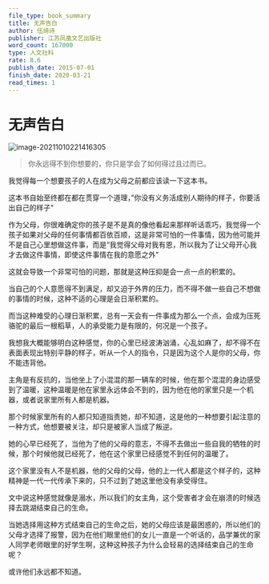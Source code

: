 ```yaml
---
file_type: book_summary
title: 无声告白
author: 伍绮诗
publisher: 江苏凤凰文艺出版社
word_count: 167000
type: 人文社科
rate: 8.6
publish_date: 2015-07-01
finish_date: 2020-03-21
read_times: 1
---
```


# 无声告白


![image-20211010221416305](image-20211010221416305.png)





> 你永远得不到你想要的，你只是学会了如何得过且过而已。
> 

我觉得每一个想要孩子的人在成为父母之前都应该读一下这本书。

这本书自始至终都在都在贯穿一个道理，”你没有义务活成别人期待的样子，你要活出自己的样子"

作为父母，你很难确定你的孩子是不是真的像他看起来那样听话乖巧，我觉得一个孩子如果对父母的任何事情都百依百顺，这是非常可怕的一件事情，因为他可能并不是自己心里想做这件事，而是“我觉得父母对我有恩，所以我为了让父母开心我才去做这件事情，即使这件事情在我的意愿之外”

这就会导致一个非常可怕的问题，那就是这种压抑是会一点一点的积累的。

当自己的个人意愿得不到满足，却又迫于外界的压力，而不得不做一些自己不想做的事情的时候，这种不适的心理是会日渐积累的。

而当这种难受的心理日渐积累，总有一天会有一件事成为那么一个点，会成为压死骆驼的最后一根稻草，人的承受能力是有限的，何况是一个孩子。

我想我大概能够明白这种感觉，你的心里已经波涛汹涌，心乱如麻了，却不得不在表面表现出特别平静的样子，听从一个人的指令，只是因为这个人是你的父母，你不能违背他。

主角是有反抗的，当他坐上了小混混的那一辆车的时候，他在那个混混的身边感受到了温暖，这种温暖是他在家里永远体会不到的，因为他在他的家里只是一个机器，或者说家里所有人都是机器。

那个时候家里所有的人都只知道指责她，却不知道，这是他的一种想要引起注意的一种方式，他想要被关注，却只是被家人当成了叛逆。

她的心早已经死了，当他为了他的父母的意志，不得不去做出一些自我的牺牲的时候，那个时候他就已经死了，他在这个家里已经感觉不到任何的温暖了。

这个家里没有人不是机器，他的父母的父母，他的上一代人都是这个样子的，这种精神是一代一代传承下来的，只不过到了她这里他没有承受得住。

文中说这种感觉就像是溺水，所以我们的女主角，这个受害者才会在崩溃的时候选择去跳湖结束自己的生命。

当她选择用这种方式结束自己的生命之后，她的父母应该是最困惑的，所以他们的父母才选择了报警，因为在他们眼里他们的女儿一直是一个听话的，品学兼优的家人同学老师眼里的好学生啊，这种这种孩子为什么会轻易的选择结束自己的生命呢？

或许他们永远都不知道。
